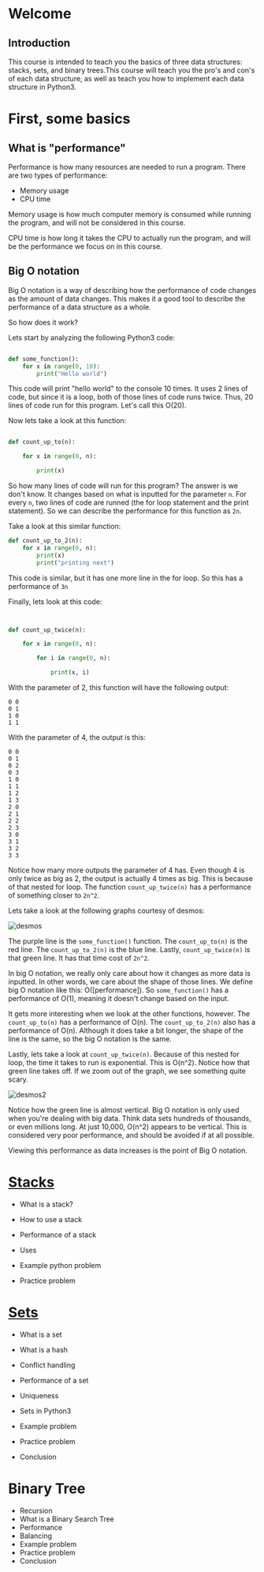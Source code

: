 # Welcome

## Introduction

This course is intended to teach you the basics of three data structures: stacks, sets, and binary trees.This course will teach you the pro's and con's of each data structure, as well as teach you how to implement each data structure in Python3.


# First, some basics

## What is "performance"

Performance is how many resources are needed to run a program. There are two types of performance:

* Memory usage
* CPU time

Memory usage is how much computer memory is consumed while running the program, and will not be considered in this course. 

CPU time is how long it takes the CPU to actually run the program, and will be the performance we focus on in this course. 

## Big O notation

Big O notation is a way of describing how the performance of code changes as the amount of data changes. This makes it a good tool to describe the performance of a data structure as a whole. 

So how does it work?

Lets start by analyzing the following Python3 code:

```python

def some_function():
    for x in range(0, 10):
        print("Hello world")

```

This code will print "hello world" to the console 10 times. It uses 2 lines of code, but since it is a loop, both of those lines of code runs twice. Thus, 20 lines of code run for this program. Let's call this O(20).

Now lets take a look at this function:

```python

def count_up_to(n):

    for x in range(0, n):

        print(x)

```


So how many lines of code will run for this program? The answer is we don't know. It changes based on what is inputted for the parameter `n`. For every `n`, two lines of code are runned (the for loop statement and the print statement). So we can describe the performance for this function as `2n`. 


Take a look at this similar function:
```python
def count_up_to_2(n):
    for x in range(0, n):
        print(x)
        print("printing next")
```

This code is similar, but it has one more line in the for loop. So this has a performance of `3n`

Finally, lets look at this code:

```python


def count_up_twice(n):

    for x in range(0, n):

        for i in range(0, n):

            print(x, i)

```

With the parameter of 2, this function will have the following output:

```
0 0
0 1
1 0
1 1
```

With the parameter of 4, the output is this:

```
0 0
0 1
0 2
0 3
1 0
1 1
1 2
1 3
2 0
2 1
2 2
2 3
3 0
3 1
3 2
3 3

```

Notice how many more outputs the parameter of 4 has. Even though 4 is only twice as big as 2, the output is actually 4 times as big. This is because of that nested for loop. The function `count_up_twice(n)` has a performance of something closer to `2n^2`. 

Lets take a look at the following graphs courtesy of desmos:

![desmos](./images/desmos_graph.PNG)

The purple line is the `some_function()` function. The `count_up_to(n)` is the red line. The `count_up_to_2(n)` is the blue line. Lastly, `count_up_twice(n)` is that green line. It has that time cost of `2n^2`. 

In big O notation, we really only care about how it changes as more data is inputted. In other words, we care about the shape of those lines. We define big O notation like this: O([performance]). So `some_function()` has a performance of O(1), meaning it doesn't change based on the input. 

It gets more interesting when we look at the other functions, however. The `count_up_to(n)` has a performance of O(n). The `count_up_to_2(n)` also has a performance of O(n). Although it does take a bit longer, the shape of the line is the same, so the big O notation is the same.

Lastly, lets take a look at `count_up_twice(n)`. Because of this nested for loop, the time it takes to run is exponential. This is O(n^2). Notice how that green line takes off. If we zoom out of the graph, we see something quite scary.

![desmos2](./images/desmos_zoomed_out.png)


Notice how the green line is almost vertical. Big O notation is only used when you're dealing with big data. Think data sets hundreds of thousands, or even millions long. At just 10,000, O(n^2) appears to be vertical. This is considered very poor performance, and should be avoided if at all possible. 

Viewing this performance as data increases is the point of Big O notation. 



# [Stacks](./stacks.md)

- What is a stack?

- How to use a stack

- Performance of a stack

- Uses

-  Example python problem

- Practice problem


# [Sets](./sets.md)

- What is a set

- What is a hash

- Conflict handling

- Performance of a set

- Uniqueness

- Sets in Python3

- Example problem

- Practice problem

- Conclusion



# Binary Tree

- Recursion
- What is a Binary Search Tree
- Performance
- Balancing
- Example problem
- Practice problem 
- Conclusion



